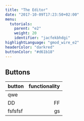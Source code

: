 ```yaml
---
title: "The Editor"
date: "2017-10-09T17:23:50+02:00"
menu:
  tutorials:
    parent: "e2"
    weight: 20
    identifier: "jacfekbhdgi"
highlightLanguage: "gmod_wire_e2"
headerColor: "darkred"
buttonColor: "#d61b18"
---
```

## Buttons
button          |functionality
----------------|------------:
qwe             |
DD              |FF
fsfsfsf         |gs